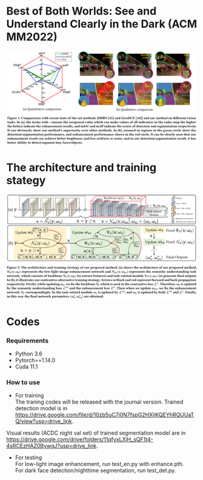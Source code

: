# Best of Both Worlds: See and Understand Clearly in the Dark (ACM MM2022)

![image](https://github.com/k914/contrastive-alternative-learning/blob/main/Figure/first.PNG)

The architecture and training stategy
=====
![image](https://github.com/k914/contrastive-alternative-learning/blob/main/Figure/flow.png)

Codes
=====
### Requirements

* Python 3.6
* Pytorch==1.14.0
* Cuda 11.1

### How to use
* For training      
The traning codes will be released with the journal version.
Trained detection model is in https://drive.google.com/file/d/10zb5uC7j0N7fspG2HXljKQEYhRQUUaTQ/view?usp=drive_link.

Visual results (ACDC night val set) of trained segmentation model are in https://drive.google.com/drive/folders/11qfyxLXjH_sQF1t4-4sRCEzHAZ0BywgJ?usp=drive_link. 
* For testing    
For low-light image enhancement, run test_en.py with enhance.pth.  
For dark face detection/nighttime segmentation, run test_det.py. 
